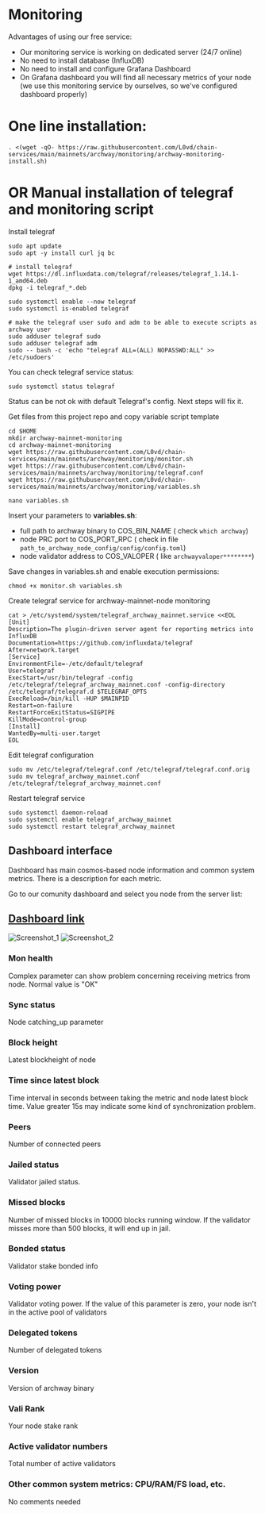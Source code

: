 # Monitoring

Advantages  of using our free service:
* Our monitoring service is working on dedicated server (24/7 online)
* No need to install database  (InfluxDB)
* No need to install and configure  Grafana Dashboard
* On Grafana dashboard you will find all necessary metrics of your node (we use this monitoring service by ourselves, so we've configured dashboard properly)

# One line installation:
```
. <(wget -qO- https://raw.githubusercontent.com/L0vd/chain-services/main/mainnets/archway/monitoring/archway-monitoring-install.sh)
```

# OR Manual installation of telegraf and monitoring script

Install telegraf
```
sudo apt update
sudo apt -y install curl jq bc

# install telegraf
wget https://dl.influxdata.com/telegraf/releases/telegraf_1.14.1-1_amd64.deb
dpkg -i telegraf_*.deb

sudo systemctl enable --now telegraf
sudo systemctl is-enabled telegraf

# make the telegraf user sudo and adm to be able to execute scripts as archway user
sudo adduser telegraf sudo
sudo adduser telegraf adm
sudo -- bash -c 'echo "telegraf ALL=(ALL) NOPASSWD:ALL" >> /etc/sudoers'
```
You can check telegraf service status:
```
sudo systemctl status telegraf
```
Status can be not ok with default Telegraf's config. Next steps will fix it.

Get files from this project repo and copy variable script template
```
cd $HOME
mkdir archway-mainnet-monitoring
cd archway-mainnet-monitoring
wget https://raw.githubusercontent.com/L0vd/chain-services/main/mainnets/archway/monitoring/monitor.sh
wget https://raw.githubusercontent.com/L0vd/chain-services/main/mainnets/archway/monitoring/telegraf.conf
wget https://raw.githubusercontent.com/L0vd/chain-services/main/mainnets/archway/monitoring/variables.sh
```

```
nano variables.sh
```

Insert your parameters to **variables.sh**:
* full path to archway binary to COS_BIN_NAME ( check ```which archway```)
* node PRC port to COS_PORT_RPC ( check in file ```path_to_archway_node_config/config/config.toml```)
* node validator address to COS_VALOPER ( like ```archwayvaloper********```)

Save changes in variables.sh and enable execution permissions:

```
chmod +x monitor.sh variables.sh
```

Create telegraf service for archway-mainnet-node monitoring
```
cat > /etc/systemd/system/telegraf_archway_mainnet.service <<EOL
[Unit]
Description=The plugin-driven server agent for reporting metrics into InfluxDB
Documentation=https://github.com/influxdata/telegraf
After=network.target
[Service]
EnvironmentFile=-/etc/default/telegraf
User=telegraf
ExecStart=/usr/bin/telegraf -config /etc/telegraf/telegraf_archway_mainnet.conf -config-directory /etc/telegraf/telegraf.d $TELEGRAF_OPTS
ExecReload=/bin/kill -HUP $MAINPID
Restart=on-failure
RestartForceExitStatus=SIGPIPE
KillMode=control-group
[Install]
WantedBy=multi-user.target
EOL
```

Edit telegraf configuration
```
sudo mv /etc/telegraf/telegraf.conf /etc/telegraf/telegraf.conf.orig
sudo mv telegraf_archway_mainnet.conf /etc/telegraf/telegraf_archway_mainnet.conf
```
Restart telegraf service

```
sudo systemctl daemon-reload
sudo systemctl enable telegraf_archway_mainnet
sudo systemctl restart telegraf_archway_mainnet
```

## Dashboard interface 

Dashboard has main cosmos-based node information and common system metrics. There is a description for each metric.

Go to our comunity dashboard and select you node from the server list: 
## [Dashboard link](https://monitoring-dashboards.l0vd.com/d/Archway_mainnet/archway-mainnet-monitoring-by-l0vd?orgId=1&refresh=30s&from=now-1h&to=now)


![Screenshot_1](https://user-images.githubusercontent.com/43213686/169405751-8ff53124-e128-4078-8d68-229a18ea4e25.png)
![Screenshot_2](https://user-images.githubusercontent.com/43213686/169405777-eb9965a5-9fe8-4ecf-944b-4482c41c019b.png)



### Mon health
Complex parameter can show problem concerning receiving metrics from node. Normal value is "OK"

### Sync status
Node catching_up parameter

### Block height
Latest blockheight of node 

### Time since latest block
Time interval in seconds between taking the metric and node latest block time. Value greater 15s may indicate some kind of synchronization problem.

### Peers
Number of connected peers 

### Jailed status
Validator jailed status. 

### Missed blocks
Number of missed blocks in 10000 blocks running window. If the validator misses more than 500 blocks, it will end up in jail.

### Bonded status
Validator stake bonded info

### Voting power
Validator voting power. If the value of this parameter is zero, your node isn't in the active pool of validators 

### Delegated tokens
Number of delegated tokens

### Version
Version of archway binary

### Vali Rank
Your node stake rank 

### Active validator numbers
Total number of active validators

### Other common system metrics: CPU/RAM/FS load, etc.
No comments needed

